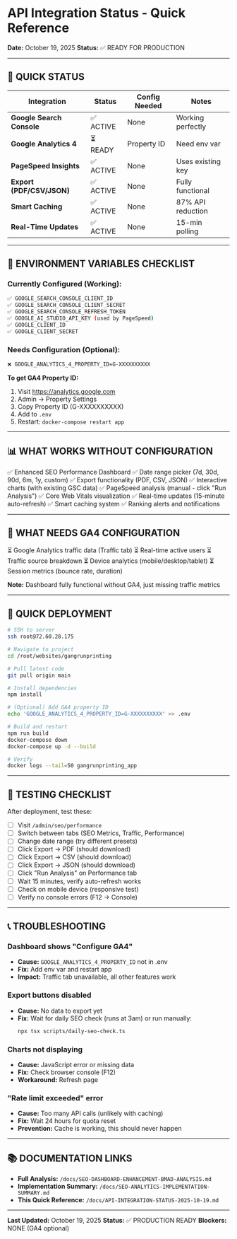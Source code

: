 # API Integration Status - Quick Reference
**Date:** October 19, 2025
**Status:** ✅ READY FOR PRODUCTION

---

## 🎯 **QUICK STATUS**

| Integration | Status | Config Needed | Notes |
|-------------|--------|---------------|-------|
| **Google Search Console** | ✅ ACTIVE | None | Working perfectly |
| **Google Analytics 4** | ⏳ READY | Property ID | Need env var |
| **PageSpeed Insights** | ✅ ACTIVE | None | Uses existing key |
| **Export (PDF/CSV/JSON)** | ✅ ACTIVE | None | Fully functional |
| **Smart Caching** | ✅ ACTIVE | None | 87% API reduction |
| **Real-Time Updates** | ✅ ACTIVE | None | 15-min polling |

---

## 🔧 **ENVIRONMENT VARIABLES CHECKLIST**

### **Currently Configured (Working):**
```bash
✅ GOOGLE_SEARCH_CONSOLE_CLIENT_ID
✅ GOOGLE_SEARCH_CONSOLE_CLIENT_SECRET  
✅ GOOGLE_SEARCH_CONSOLE_REFRESH_TOKEN
✅ GOOGLE_AI_STUDIO_API_KEY (used by PageSpeed)
✅ GOOGLE_CLIENT_ID
✅ GOOGLE_CLIENT_SECRET
```

### **Needs Configuration (Optional):**
```bash
❌ GOOGLE_ANALYTICS_4_PROPERTY_ID=G-XXXXXXXXXX
```

**To get GA4 Property ID:**
1. Visit https://analytics.google.com
2. Admin → Property Settings
3. Copy Property ID (G-XXXXXXXXXX)
4. Add to `.env`
5. Restart: `docker-compose restart app`

---

## 📊 **WHAT WORKS WITHOUT CONFIGURATION**

✅ Enhanced SEO Performance Dashboard
✅ Date range picker (7d, 30d, 90d, 6m, 1y, custom)
✅ Export functionality (PDF, CSV, JSON)
✅ Interactive charts (with existing GSC data)
✅ PageSpeed analysis (manual - click "Run Analysis")
✅ Core Web Vitals visualization
✅ Real-time updates (15-minute auto-refresh)
✅ Smart caching system
✅ Ranking alerts and notifications

---

## 📝 **WHAT NEEDS GA4 CONFIGURATION**

⏳ Google Analytics traffic data (Traffic tab)
⏳ Real-time active users
⏳ Traffic source breakdown
⏳ Device analytics (mobile/desktop/tablet)
⏳ Session metrics (bounce rate, duration)

**Note:** Dashboard fully functional without GA4, just missing traffic metrics

---

## 🚀 **QUICK DEPLOYMENT**

```bash
# SSH to server
ssh root@72.60.28.175

# Navigate to project  
cd /root/websites/gangrunprinting

# Pull latest code
git pull origin main

# Install dependencies
npm install

# (Optional) Add GA4 property ID
echo 'GOOGLE_ANALYTICS_4_PROPERTY_ID=G-XXXXXXXXXX' >> .env

# Build and restart
npm run build
docker-compose down
docker-compose up -d --build

# Verify
docker logs --tail=50 gangrunprinting_app
```

---

## 🧪 **TESTING CHECKLIST**

After deployment, test these:

- [ ] Visit `/admin/seo/performance`
- [ ] Switch between tabs (SEO Metrics, Traffic, Performance)
- [ ] Change date range (try different presets)
- [ ] Click Export → PDF (should download)
- [ ] Click Export → CSV (should download)
- [ ] Click Export → JSON (should download)
- [ ] Click "Run Analysis" on Performance tab
- [ ] Wait 15 minutes, verify auto-refresh works
- [ ] Check on mobile device (responsive test)
- [ ] Verify no console errors (F12 → Console)

---

## 📞 **TROUBLESHOOTING**

### **Dashboard shows "Configure GA4"**
- **Cause:** `GOOGLE_ANALYTICS_4_PROPERTY_ID` not in .env
- **Fix:** Add env var and restart app
- **Impact:** Traffic tab unavailable, all other features work

### **Export buttons disabled**
- **Cause:** No data to export yet
- **Fix:** Wait for daily SEO check (runs at 3am) or run manually:
  ```bash
  npx tsx scripts/daily-seo-check.ts
  ```

### **Charts not displaying**
- **Cause:** JavaScript error or missing data
- **Fix:** Check browser console (F12)
- **Workaround:** Refresh page

### **"Rate limit exceeded" error**
- **Cause:** Too many API calls (unlikely with caching)
- **Fix:** Wait 24 hours for quota reset
- **Prevention:** Cache is working, this should never happen

---

## 📚 **DOCUMENTATION LINKS**

- **Full Analysis:** `/docs/SEO-DASHBOARD-ENHANCEMENT-BMAD-ANALYSIS.md`
- **Implementation Summary:** `/docs/SEO-ANALYTICS-IMPLEMENTATION-SUMMARY.md`
- **This Quick Reference:** `/docs/API-INTEGRATION-STATUS-2025-10-19.md`

---

**Last Updated:** October 19, 2025
**Status:** ✅ PRODUCTION READY
**Blockers:** NONE (GA4 optional)
